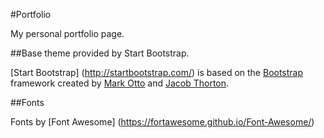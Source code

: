 #Portfolio

My personal portfolio page.

##Base theme provided by Start Bootstrap.

[Start Bootstrap] (http://startbootstrap.com/) is based on the [Bootstrap](http://getbootstrap.com/) framework created by [Mark Otto](https://twitter.com/mdo) and [Jacob Thorton](https://twitter.com/fat).

##Fonts

Fonts by [Font Awesome] (https://fortawesome.github.io/Font-Awesome/)

